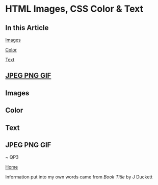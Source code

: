 # HTML Images, CSS Color & Text

## In this Article

[Images](#topic1)

[Color](#topic2)

[Text](#topic3)

[JPEG PNG GIF](#topic4)
---

<a name="topic1"></a>

## Images



<a name="topic2"></a>

## Color



<a name="topic3"></a>

## Text


<a name="topic4"></a>

## JPEG PNG GIF


~ QP3

[Home](../README.md)

Information put into my own words came from *Book Title* by J Duckett
